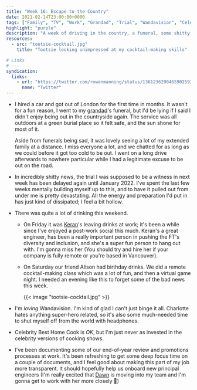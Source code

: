 ```yaml
---
title: "Week 16: Escape to the Country"
date: 2021-02-14T23:00:00+0000
tags: ["Family", "TV", "Work", "Grandad", "Trial", "Wandavision", "Celebrity Best Home Cook"]
highlight: "purple"
description: "A week of driving in the country, a funeral, some shitty news, and drinking a lot of cocktails."
resources:
  - src: "tootsie-cocktail.jpg"
    title: "Tootsie looking unimpressed at my cocktail-making skills"

# Links
# -----
syndication:
  links:
    - url: "https://twitter.com/rowanmanning/status/1361236290465902593"
      name: "Twitter"
---
```


  * I hired a car and got out of London for the first time in months. It wasn't for a fun reason, I went to my [grandad](/weeknotes/13)'s funeral, but I'd be lying if I said I didn't enjoy being out in the countryside again. The service was all outdoors at a green burial place so it felt safe, and the sun shone for most of it.

    Aside from funerals being sad, it was lovely seeing a lot of my extended family at a distance. I miss everyone a lot, and we chatted for as long as we could before it got too cold to be out. I went on a long drive afterwards to nowhere particular while I had a legitimate excuse to be out on the road.

  * In incredibly shitty news, the trial I was supposed to be a witness in next week has been delayed again until January 2022. I've spent the last few weeks mentally building myself up to this, and to have it pulled out from under me is pretty devastating. All the energy and preparation I'd put in has just kind of dissipated; I feel a bit hollow.

  * There was quite a lot of drinking this weekend.
  
    * On Friday it was [Keran](https://www.linkedin.com/in/keran-braich/)'s leaving drinks at work; it's been a while since I've enjoyed a post-work social this much. Keran's a great engineer, has been a really important person in pushing the FT's diversity and inclusion, and she's a super fun person to hang out with. I'm gonna miss her (You should try and hire her if your company is fully remote or you're based in Vancouver).

    * On Saturday our friend Alison had birthday drinks. We did a remote cocktail-making class which was a lot of fun, and then a virtual game night. I needed an evening like this to forget some of the bad news this week.

      {{< image "tootsie-cocktail.jpg" >}}

  * I'm _loving_ Wandavision. I'm kind of glad I can't just binge it all. Charlotte hates anything super-hero related, so it's also some much-needed time to shut myself off from the world with headphones.

  * Celebrity Best Home Cook is _OK_, but I'm just never as invested in the celebrity versions of cooking shows.

  * I've been documenting some of our end-of-year review and promotions processes at work. It's been refreshing to get some deep focus time on a couple of documents, and I feel good about making this part of my job more transparent. It should hopefully help us onboard new principal engineers (I'm really excited that [Dawn](https://www.dawnbudge.co.uk/) is moving into my team and I'm gonna get to work with her more closely :tada:)
